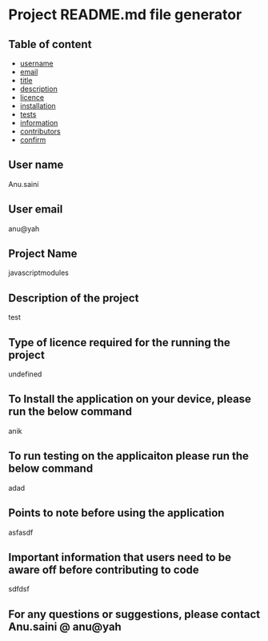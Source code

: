 
# Project README.md file generator  

## Table of content
 - [username](#username) 
 - [email](#email) 
 - [title](#title) 
 - [description](#description) 
 - [licence](#licence) 
 - [installation](#installation) 
 - [tests](#tests) 
 - [information](#information) 
 - [contributors](#contributors) 
 - [confirm](#confirm) 

<a name="username"></a>
## User name
Anu.saini
<a name="email"></a>
## User email
anu@yah
<a name="title"></a>
## Project Name
javascriptmodules
<a name="description"></a>
## Description of the project
test
<a name="licence"></a>
## Type of licence required for the running the project
undefined
<a name="installation"></a>
## To Install the application on your device, please run the below command
anik
<a name="tests"></a>
## To run testing on the applicaiton please run the below command 
adad
<a name="information"></a>
## Points to note before using the application 
asfasdf
<a name="contributors"></a>
  ## Important information that users need to be aware off before contributing to code 
sdfdsf
  ## For any questions or suggestions, please contact  Anu.saini    @    anu@yah
